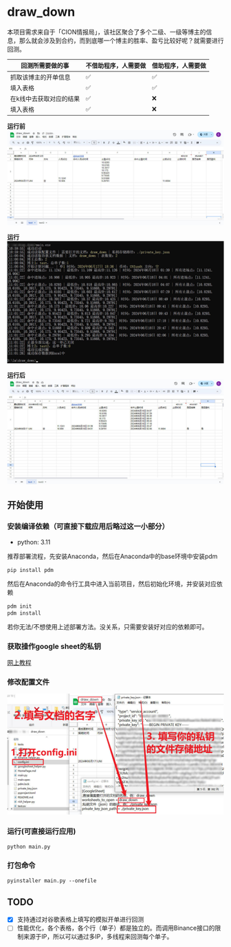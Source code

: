 # draw_down

本项目需求来自于「CION情报局」，该社区聚合了多个二级、一级等博主的信息，那么就会涉及到合约，而到底哪一个博主的胜率、盈亏比较好呢？就需要进行回测。

|  回测所需要做的事        | 不借助程序，人需要做 | 借助程序，人需要做 |
|-----------------------|----------------|----------------|
| 抓取该博主的开单信息     | ✅                | ✅                |
| 填入表格                | ✅                | ✅                |
| 在k线中去获取对应的结果 | ✅                | ❌                |
| 填入表格                | ✅                | ❌                |

**运行前**
![run-before](./img/run-before.jpg)

**运行**
![running](./img/running.jpg)

**运行后**
![run-after](./img/run-after.jpg)


## 开始使用

### 安装编译依赖（可直接下载应用后略过这一小部分）

- python: 3.11

推荐部署流程，先安装Anaconda，然后在Anaconda中的base环境中安装pdm
```commandline
pip install pdm
```
然后在Anaconda的命令行工具中进入当前项目，然后初始化环境，并安装对应依赖
```commandline
pdm init
pdm install
```
若你无法/不想使用上述部署方法。没关系，只需要安装好对应的依赖即可。

### 获取操作google sheet的私钥

[网上教程](https://www.maxlist.xyz/2018/09/25/python_googlesheet_crud/)

### 修改配置文件

![how-to-write-config](./img/how-to-write-config.jpg)

### 运行(可直接运行应用)
```commandline
python main.py
```

### 打包命令
```commandline
pyinstaller main.py --onefile
```

## TODO

- [x] 支持通过对谷歌表格上填写的模拟开单进行回测
- [ ] 性能优化，各个表格，各个行（单子）都是独立的。而调用Binance接口的限制来源于IP，所以可以通过多IP，多线程来回测每个单子。
